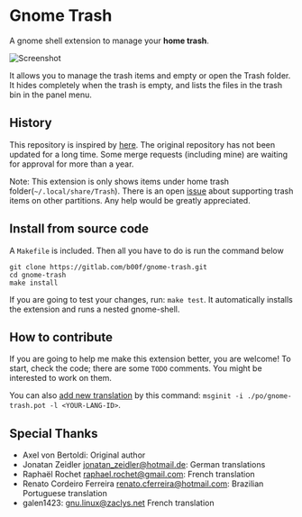 # Gnome Trash

A gnome shell extension to manage your **home trash**.

![Screenshot](https://gitlab.com/b00f/gnome-trash/-/raw/master/media/screenshot.png "Screenshot")

It allows you to manage the trash items and empty or open the Trash folder. It hides completely when the trash is empty, and lists the files in the trash bin in the panel menu.

## History

This repository is inspired by [here](https://gitlab.com/bertoldia/gnome-shell-trash-extension). The original repository has not been updated for a long time. Some merge requests (including mine) are waiting for approval for more than a year.

Note: This extension is only shows items under home trash folder(`~/.local/share/Trash`). There is an open [issue](https://gitlab.com/b00f/gnome-trash/-/issues/4) about supporting trash items on other partitions. Any help would be greatly appreciated.

## Install from source code

A `Makefile` is included. Then all you have to do is run the command below
```
git clone https://gitlab.com/b00f/gnome-trash.git
cd gnome-trash
make install
```

If you are going to test your changes, run: `make test`.
It automatically installs the extension and runs a nested gnome-shell.

## How to contribute

If you are going to help me make this extension better, you are welcome!
To start, check the code; there are some `TODO` comments. You might be interested to work on them.

You can also [add new translation](https://wiki.gnome.org/Projects/GnomeShell/Extensions/Writing#Extension_Translations) by this command:
`msginit -i ./po/gnome-trash.pot -l <YOUR-LANG-ID>`.


## Special Thanks

- Axel von Bertoldi: Original author
- Jonatan Zeidler <jonatan_zeidler@hotmail.de>: German translations
- Raphaël Rochet <raphael.rochet@gmail.com>: French translation
- Renato Cordeiro Ferreira <renato.cferreira@hotmail.com>: Brazilian Portuguese translation
- galen1423: <gnu.linux@zaclys.net> French translation
